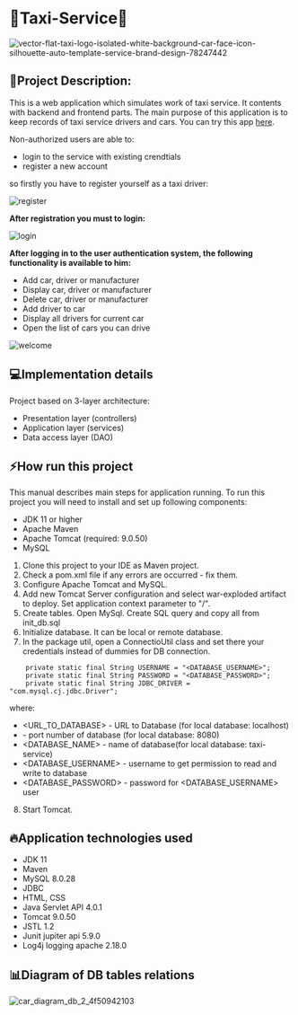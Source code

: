 # **🚕Taxi-Service🚕**

![vector-flat-taxi-logo-isolated-white-background-car-face-icon-silhouette-auto-template-service-brand-design-78247442](https://user-images.githubusercontent.com/96648890/187201983-00693691-b879-44e3-b390-95681072ac30.jpg)

<!-- ABOUT THE PROJECT -->
## **📢Project Description:**

This is a web application which simulates work of taxi service. It contents with backend and frontend parts.
The main purpose of this application is to keep records of taxi service drivers and cars. 
You can try this app [here](https://quiet-cove-19847.herokuapp.com).

Non-authorized users are able to:

- login to the service with existing crendtials
- register a new account

so firstly you have to register yourself as a taxi driver:


![register](https://user-images.githubusercontent.com/96648890/187210818-849c811c-0b45-4dd7-8f16-4037528e5af3.jpg)


**After registration you must to login:**


![login](https://user-images.githubusercontent.com/96648890/187211387-a32703bc-ebd6-4e5e-924e-b07e588afabc.jpg)

**After logging in to the user authentication system, the following functionality is available to him:**

- Add car, driver or manufacturer
- Display car, driver or manufacturer
- Delete car, driver or manufacturer
- Add driver to car
- Display all drivers for current car
- Open the list of cars you can drive

![welcome](https://user-images.githubusercontent.com/96648890/187212182-70c8ee70-f49c-4081-beff-b27594e398f9.jpg)


## 💻Implementation details

Project based on 3-layer architecture:

- Presentation layer (controllers)
- Application layer (services)
- Data access layer (DAO)

## ⚡How run this project

This manual describes main steps for application running. To run this project you will need to install and set up following components:

- JDK 11 or higher
- Apache Maven
- Apache Tomcat (required: 9.0.50)
- MySQL

1. Clone this project to your IDE as Maven project.
2. Check a pom.xml file if any errors are occurred - fix them.
3. Configure Apache Tomcat and MySQL.
4. Add new Tomcat Server configuration and select war-exploded artifact to deploy. Set application context parameter to "/".
5. Create tables. Open MySql. Create SQL query and copy all from init_db.sql
6. Initialize database. It can be local or remote database.
7. In the package util, open a ConnectioUtil class and set there your credentials instead of dummies for DB connection.

  ````private static final String URL = "jdbc:mysql://<URL_TO_DATABASE>:<PORT>/<DATABASE_NAME>?serverTimezone=UTC";
      private static final String USERNAME = "<DATABASE_USERNAME>";
      private static final String PASSWORD = "<DATABASE_PASSWORD>";
      private static final String JDBC_DRIVER = "com.mysql.cj.jdbc.Driver";
   ````  
  where:
- <URL_TO_DATABASE> - URL to Database (for local database: localhost)
- <PORT> - port number of database (for local database: 8080)
- <DATABASE_NAME> - name of database(for local database: taxi-service)
- <DATABASE_USERNAME> - username to get permission to read and write to database
- <DATABASE_PASSWORD> - password for <DATABASE_USERNAME> user

8. Start Tomcat.

## 🔥Application technologies used

- JDK 11
- Maven
- MySQL 8.0.28
- JDBC
- HTML, CSS
- Java Servlet API 4.0.1
- Tomcat 9.0.50
- JSTL 1.2
- Junit jupiter api 5.9.0
- Log4j logging apache 2.18.0

## 📊Diagram of DB tables relations

![car_diagram_db_2_4f50942103](https://user-images.githubusercontent.com/96648890/187218716-d334aa4d-a8b2-4154-9057-5d8ef5ef44b8.png)
